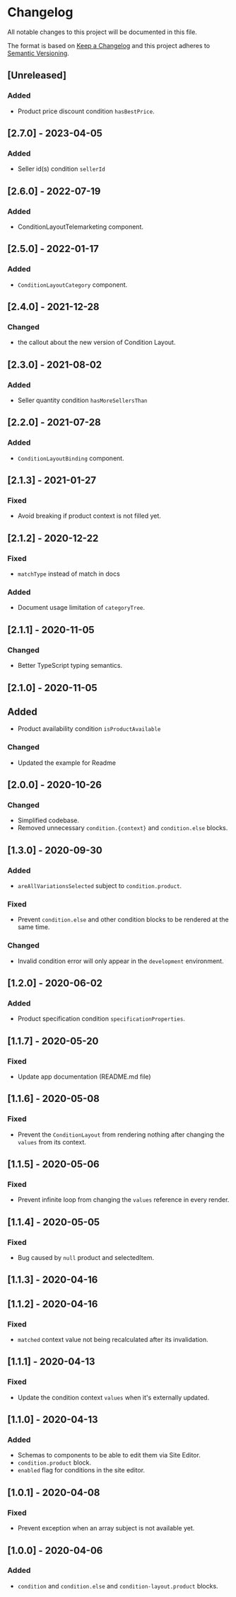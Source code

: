 # Changelog

All notable changes to this project will be documented in this file.

The format is based on [Keep a Changelog](http://keepachangelog.com/en/1.0.0/)
and this project adheres to [Semantic Versioning](http://semver.org/spec/v2.0.0.html).

## [Unreleased]
### Added
- Product price discount condition `hasBestPrice`.

## [2.7.0] - 2023-04-05
### Added
- Seller id(s) condition `sellerId`

## [2.6.0] - 2022-07-19
### Added
- ConditionLayoutTelemarketing component.

## [2.5.0] - 2022-01-17
### Added
- `ConditionLayoutCategory` component. 

## [2.4.0] - 2021-12-28

### Changed
- the callout about the new version of Condition Layout.

## [2.3.0] - 2021-08-02
### Added
- Seller quantity condition `hasMoreSellersThan` 

## [2.2.0] - 2021-07-28
### Added
- `ConditionLayoutBinding` component. 
 
## [2.1.3] - 2021-01-27
### Fixed
- Avoid breaking if product context is not filled yet.

## [2.1.2] - 2020-12-22
### Fixed
- `matchType` instead of match in docs

### Added
- Document usage limitation of `categoryTree`.

## [2.1.1] - 2020-11-05
### Changed
- Better TypeScript typing semantics.

## [2.1.0] - 2020-11-05
## Added
- Product availability condition `isProductAvailable`

### Changed
- Updated the example for Readme

## [2.0.0] - 2020-10-26
### Changed
- Simplified codebase.
- Removed unnecessary `condition.{context}` and `condition.else` blocks.

## [1.3.0] - 2020-09-30
### Added
- `areAllVariationsSelected` subject to `condition.product`.

### Fixed
- Prevent `condition.else` and other condition blocks to be rendered at the same time.

### Changed
- Invalid condition error will only appear in the `development` environment.

## [1.2.0] - 2020-06-02
### Added
- Product specification condition `specificationProperties`.

## [1.1.7] - 2020-05-20

### Fixed
- Update app documentation (README.md file)

## [1.1.6] - 2020-05-08
### Fixed
- Prevent the `ConditionLayout` from rendering nothing after changing the `values` from its context.

## [1.1.5] - 2020-05-06
### Fixed
- Prevent infinite loop from changing the `values` reference in every render.

## [1.1.4] - 2020-05-05
### Fixed
- Bug caused by `null` product and selectedItem.

## [1.1.3] - 2020-04-16

## [1.1.2] - 2020-04-16
### Fixed
- `matched` context value not being recalculated after its invalidation.

## [1.1.1] - 2020-04-13
### Fixed
- Update the condition context `values` when it's externally updated.

## [1.1.0] - 2020-04-13
### Added
- Schemas to components to be able to edit them via Site Editor.
- `condition.product` block.
- `enabled` flag for conditions in the site editor.

## [1.0.1] - 2020-04-08
### Fixed
- Prevent exception when an array subject is not available yet.

## [1.0.0] - 2020-04-06

### Added

- `condition` and `condition.else` and `condition-layout.product` blocks.

